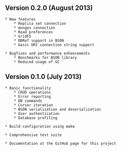 ## Version 0.2.0 (August 2013)

    * New features
        * Replica set connection
        * mongos connection
        * Read preferences
        * GridFS
        * DBRef support in BSON
        * basic URI connection string support

    * Bugfixes and performance enhancements
        * Benchmarks for BSON library
        * Reduced usage of GC

## Version 0.1.0 (July 2013)

    * Basic functionality
        * CRUD operations
        * Error reporting
        * DB commands
        * Cursor iteration
        * BSON serialization and deserialization
        * User authentication
        * Database profiling

    * Build configuration using make

    * Comprehensive test suite

    * Documentation at the GitHub page for this project
